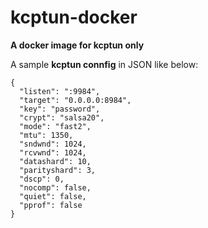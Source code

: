 # kcptun-docker

**A docker image for kcptun only**

A sample **kcptun connfig** in JSON like below:

```
{
  "listen": ":9984",
  "target": "0.0.0.0:8984",
  "key": "password",
  "crypt": "salsa20",
  "mode": "fast2",
  "mtu": 1350,
  "sndwnd": 1024,
  "rcvwnd": 1024,
  "datashard": 10,
  "parityshard": 3,
  "dscp": 0,
  "nocomp": false,
  "quiet": false,
  "pprof": false
}
```
